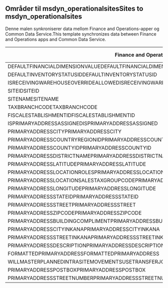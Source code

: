 ## <a name="sites-to-msdyn_operationalsites"></a><span data-ttu-id="a9445-101">Områder til msdyn_operationalsites</span><span class="sxs-lookup"><span data-stu-id="a9445-101">Sites to msdyn_operationalsites</span></span>

<span data-ttu-id="a9445-102">Denne malen synkroniserer data mellom Finance and Operations-apper og Common Data Service.</span><span class="sxs-lookup"><span data-stu-id="a9445-102">This template synchronizes data between Finance and Operations apps and Common Data Service.</span></span>

<span data-ttu-id="a9445-103">Finance and Operations-felt</span><span class="sxs-lookup"><span data-stu-id="a9445-103">Finance and Operations field</span></span> | <span data-ttu-id="a9445-104">Tilordningstype</span><span class="sxs-lookup"><span data-stu-id="a9445-104">Map type</span></span> | <span data-ttu-id="a9445-105">Annet Dynamics 365-felt</span><span class="sxs-lookup"><span data-stu-id="a9445-105">Other Dynamics 365 field</span></span> | <span data-ttu-id="a9445-106">Standardverdi</span><span class="sxs-lookup"><span data-stu-id="a9445-106">Default value</span></span>
---|---|---|---
<span data-ttu-id="a9445-107">DEFAULTFINANCIALDIMENSIONVALUE</span><span class="sxs-lookup"><span data-stu-id="a9445-107">DEFAULTFINANCIALDIMENSIONVALUE</span></span> | >< | <span data-ttu-id="a9445-108">msdyn_defaultfinancialdimensionvalue</span><span class="sxs-lookup"><span data-stu-id="a9445-108">msdyn_defaultfinancialdimensionvalue</span></span> | 
<span data-ttu-id="a9445-109">DEFAULTINVENTORYSTATUSID</span><span class="sxs-lookup"><span data-stu-id="a9445-109">DEFAULTINVENTORYSTATUSID</span></span> | >< | <span data-ttu-id="a9445-110">msdyn_defaultinventorystatusid</span><span class="sxs-lookup"><span data-stu-id="a9445-110">msdyn_defaultinventorystatusid</span></span> | 
<span data-ttu-id="a9445-111">ISRECEIVINGWAREHOUSEOVERRIDEALLOWED</span><span class="sxs-lookup"><span data-stu-id="a9445-111">ISRECEIVINGWAREHOUSEOVERRIDEALLOWED</span></span> | >< | <span data-ttu-id="a9445-112">msdyn_isreceivingwarehouseoverrideallowed</span><span class="sxs-lookup"><span data-stu-id="a9445-112">msdyn_isreceivingwarehouseoverrideallowed</span></span> | 
<span data-ttu-id="a9445-113">SITEID</span><span class="sxs-lookup"><span data-stu-id="a9445-113">SITEID</span></span> | >< | <span data-ttu-id="a9445-114">msdyn_siteid</span><span class="sxs-lookup"><span data-stu-id="a9445-114">msdyn_siteid</span></span> | 
<span data-ttu-id="a9445-115">SITENAME</span><span class="sxs-lookup"><span data-stu-id="a9445-115">SITENAME</span></span> | >< | <span data-ttu-id="a9445-116">msdyn_sitename</span><span class="sxs-lookup"><span data-stu-id="a9445-116">msdyn_sitename</span></span> | 
<span data-ttu-id="a9445-117">TAXBRANCHCODE</span><span class="sxs-lookup"><span data-stu-id="a9445-117">TAXBRANCHCODE</span></span> | >< | <span data-ttu-id="a9445-118">msdyn_taxbranchcode</span><span class="sxs-lookup"><span data-stu-id="a9445-118">msdyn_taxbranchcode</span></span> | 
<span data-ttu-id="a9445-119">FISCALESTABLISHMENTID</span><span class="sxs-lookup"><span data-stu-id="a9445-119">FISCALESTABLISHMENTID</span></span> | >< | <span data-ttu-id="a9445-120">msdyn_fiscalestablishmentid</span><span class="sxs-lookup"><span data-stu-id="a9445-120">msdyn_fiscalestablishmentid</span></span> | 
<span data-ttu-id="a9445-121">ISPRIMARYADDRESSASSIGNED</span><span class="sxs-lookup"><span data-stu-id="a9445-121">ISPRIMARYADDRESSASSIGNED</span></span> | >< | <span data-ttu-id="a9445-122">msdyn_isprimaryaddressassigned</span><span class="sxs-lookup"><span data-stu-id="a9445-122">msdyn_isprimaryaddressassigned</span></span> | 
<span data-ttu-id="a9445-123">PRIMARYADDRESSCITY</span><span class="sxs-lookup"><span data-stu-id="a9445-123">PRIMARYADDRESSCITY</span></span> | >< | <span data-ttu-id="a9445-124">msdyn_primaryaddresscity</span><span class="sxs-lookup"><span data-stu-id="a9445-124">msdyn_primaryaddresscity</span></span> | 
<span data-ttu-id="a9445-125">PRIMARYADDRESSCOUNTRYREGIONID</span><span class="sxs-lookup"><span data-stu-id="a9445-125">PRIMARYADDRESSCOUNTRYREGIONID</span></span> | >< | <span data-ttu-id="a9445-126">msdyn_primaryaddresscountryregionid</span><span class="sxs-lookup"><span data-stu-id="a9445-126">msdyn_primaryaddresscountryregionid</span></span> | 
<span data-ttu-id="a9445-127">PRIMARYADDRESSCOUNTYID</span><span class="sxs-lookup"><span data-stu-id="a9445-127">PRIMARYADDRESSCOUNTYID</span></span> | >< | <span data-ttu-id="a9445-128">msdyn_primaryaddresscountyid</span><span class="sxs-lookup"><span data-stu-id="a9445-128">msdyn_primaryaddresscountyid</span></span> | 
<span data-ttu-id="a9445-129">PRIMARYADDRESSDISTRICTNAME</span><span class="sxs-lookup"><span data-stu-id="a9445-129">PRIMARYADDRESSDISTRICTNAME</span></span> | >< | <span data-ttu-id="a9445-130">msdyn_primaryaddressdistrictname</span><span class="sxs-lookup"><span data-stu-id="a9445-130">msdyn_primaryaddressdistrictname</span></span> | 
<span data-ttu-id="a9445-131">PRIMARYADDRESSLATITUDE</span><span class="sxs-lookup"><span data-stu-id="a9445-131">PRIMARYADDRESSLATITUDE</span></span> | >< | <span data-ttu-id="a9445-132">msdyn_primaryaddresslatitude</span><span class="sxs-lookup"><span data-stu-id="a9445-132">msdyn_primaryaddresslatitude</span></span> | 
<span data-ttu-id="a9445-133">PRIMARYADDRESSLOCATIONROLES</span><span class="sxs-lookup"><span data-stu-id="a9445-133">PRIMARYADDRESSLOCATIONROLES</span></span> | >< | <span data-ttu-id="a9445-134">msdyn_primaryaddresslocationrole</span><span class="sxs-lookup"><span data-stu-id="a9445-134">msdyn_primaryaddresslocationrole</span></span> | 
<span data-ttu-id="a9445-135">PRIMARYADDRESSLOCATIONSALESTAXGROUPCODE</span><span class="sxs-lookup"><span data-stu-id="a9445-135">PRIMARYADDRESSLOCATIONSALESTAXGROUPCODE</span></span> | >< | <span data-ttu-id="a9445-136">msdyn_primaryaddresslocationsalestaxgroupcode</span><span class="sxs-lookup"><span data-stu-id="a9445-136">msdyn_primaryaddresslocationsalestaxgroupcode</span></span> | 
<span data-ttu-id="a9445-137">PRIMARYADDRESSLONGITUDE</span><span class="sxs-lookup"><span data-stu-id="a9445-137">PRIMARYADDRESSLONGITUDE</span></span> | >< | <span data-ttu-id="a9445-138">msdyn_primaryaddresslongitude</span><span class="sxs-lookup"><span data-stu-id="a9445-138">msdyn_primaryaddresslongitude</span></span> | 
<span data-ttu-id="a9445-139">PRIMARYADDRESSSTATEID</span><span class="sxs-lookup"><span data-stu-id="a9445-139">PRIMARYADDRESSSTATEID</span></span> | >< | <span data-ttu-id="a9445-140">msdyn_primaryaddressstateid</span><span class="sxs-lookup"><span data-stu-id="a9445-140">msdyn_primaryaddressstateid</span></span> | 
<span data-ttu-id="a9445-141">PRIMARYADDRESSSTREET</span><span class="sxs-lookup"><span data-stu-id="a9445-141">PRIMARYADDRESSSTREET</span></span> | >< | <span data-ttu-id="a9445-142">msdyn_primaryaddressstreet</span><span class="sxs-lookup"><span data-stu-id="a9445-142">msdyn_primaryaddressstreet</span></span> | 
<span data-ttu-id="a9445-143">PRIMARYADDRESSZIPCODE</span><span class="sxs-lookup"><span data-stu-id="a9445-143">PRIMARYADDRESSZIPCODE</span></span> | >< | <span data-ttu-id="a9445-144">msdyn_primaryaddresszipcode</span><span class="sxs-lookup"><span data-stu-id="a9445-144">msdyn_primaryaddresszipcode</span></span> | 
<span data-ttu-id="a9445-145">PRIMARYADDRESSBUILDINGCOMPLIMENT</span><span class="sxs-lookup"><span data-stu-id="a9445-145">PRIMARYADDRESSBUILDINGCOMPLIMENT</span></span> | >< | <span data-ttu-id="a9445-146">msdyn_primaryaddressbuildingcompliment</span><span class="sxs-lookup"><span data-stu-id="a9445-146">msdyn_primaryaddressbuildingcompliment</span></span> | 
<span data-ttu-id="a9445-147">PRIMARYADDRESSCITYINKANA</span><span class="sxs-lookup"><span data-stu-id="a9445-147">PRIMARYADDRESSCITYINKANA</span></span> | >< | <span data-ttu-id="a9445-148">msdyn_primaryaddresscityinkana</span><span class="sxs-lookup"><span data-stu-id="a9445-148">msdyn_primaryaddresscityinkana</span></span> | 
<span data-ttu-id="a9445-149">PRIMARYADDRESSSTREETINKANA</span><span class="sxs-lookup"><span data-stu-id="a9445-149">PRIMARYADDRESSSTREETINKANA</span></span> | >< | <span data-ttu-id="a9445-150">msdyn_primaryaddressstreetinkana</span><span class="sxs-lookup"><span data-stu-id="a9445-150">msdyn_primaryaddressstreetinkana</span></span> | 
<span data-ttu-id="a9445-151">PRIMARYADDRESSDESCRIPTION</span><span class="sxs-lookup"><span data-stu-id="a9445-151">PRIMARYADDRESSDESCRIPTION</span></span> | >< | <span data-ttu-id="a9445-152">msdyn_primaryaddressdescription</span><span class="sxs-lookup"><span data-stu-id="a9445-152">msdyn_primaryaddressdescription</span></span> | 
<span data-ttu-id="a9445-153">FORMATTEDPRIMARYADDRESS</span><span class="sxs-lookup"><span data-stu-id="a9445-153">FORMATTEDPRIMARYADDRESS</span></span> | >< | <span data-ttu-id="a9445-154">msdyn_formattedprimaryaddress</span><span class="sxs-lookup"><span data-stu-id="a9445-154">msdyn_formattedprimaryaddress</span></span> | 
<span data-ttu-id="a9445-155">WILLMASTERPLANNEDINTRASITEMOVEMENTSUSETRANSFERJOURNALS</span><span class="sxs-lookup"><span data-stu-id="a9445-155">WILLMASTERPLANNEDINTRASITEMOVEMENTSUSETRANSFERJOURNALS</span></span> | >< | <span data-ttu-id="a9445-156">msdyn_masterplannedusestransferjournal</span><span class="sxs-lookup"><span data-stu-id="a9445-156">msdyn_masterplannedusestransferjournal</span></span> | 
<span data-ttu-id="a9445-157">PRIMARYADDRESSPOSTBOX</span><span class="sxs-lookup"><span data-stu-id="a9445-157">PRIMARYADDRESSPOSTBOX</span></span> | >< | <span data-ttu-id="a9445-158">msdyn_primaryaddresspostbox</span><span class="sxs-lookup"><span data-stu-id="a9445-158">msdyn_primaryaddresspostbox</span></span> | 
<span data-ttu-id="a9445-159">PRIMARYADDRESSSTREETNUMBER</span><span class="sxs-lookup"><span data-stu-id="a9445-159">PRIMARYADDRESSSTREETNUMBER</span></span> | >< | <span data-ttu-id="a9445-160">msdyn_primaryaddressstreetnumber</span><span class="sxs-lookup"><span data-stu-id="a9445-160">msdyn_primaryaddressstreetnumber</span></span> | 
